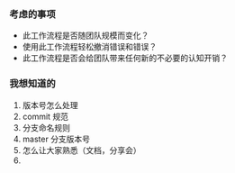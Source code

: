 ### 考虑的事项

- 此工作流程是否随团队规模而变化？
- 使用此工作流程轻松撤消错误和错误？
- 此工作流程是否会给团队带来任何新的不必要的认知开销？

### 我想知道的

1. 版本号怎么处理
2. commit 规范
3. 分支命名规则
4. master 分支版本号
5. 怎么让大家熟悉（文档，分享会）
6. 

